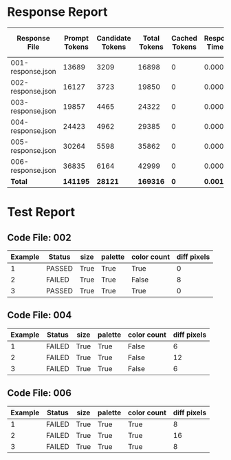 # Response Report

| Response File | Prompt Tokens | Candidate Tokens | Total Tokens | Cached Tokens | Response Time (s) | Total Elapsed (s) |
|---------------|---------------|------------------|--------------|---------------|-------------------|-------------------|
| 001-response.json | 13689 | 3209 | 16898 | 0 | 0.0003 | 61.6947 |
| 002-response.json | 16127 | 3723 | 19850 | 0 | 0.0001 | 67.3444 |
| 003-response.json | 19857 | 4465 | 24322 | 0 | 0.0002 | 74.7697 |
| 004-response.json | 24423 | 4962 | 29385 | 0 | 0.0001 | 80.0468 |
| 005-response.json | 30264 | 5598 | 35862 | 0 | 0.0004 | 110.4770 |
| 006-response.json | 36835 | 6164 | 42999 | 0 | 0.0001 | 116.1910 |
| **Total**     | **141195** | **28121** | **169316** | **0** | **0.0012** |  |

# Test Report

## Code File: 002

| Example | Status | size | palette | color count | diff pixels |
|---------|--------|------|---------|-------------|-------------|
| 1 | PASSED | True | True | True | 0 |
| 2 | FAILED | True | True | False | 8 |
| 3 | PASSED | True | True | True | 0 |

## Code File: 004

| Example | Status | size | palette | color count | diff pixels |
|---------|--------|------|---------|-------------|-------------|
| 1 | FAILED | True | True | False | 6 |
| 2 | FAILED | True | True | False | 12 |
| 3 | FAILED | True | True | False | 6 |

## Code File: 006

| Example | Status | size | palette | color count | diff pixels |
|---------|--------|------|---------|-------------|-------------|
| 1 | FAILED | True | True | True | 8 |
| 2 | FAILED | True | True | True | 16 |
| 3 | FAILED | True | True | True | 8 |

